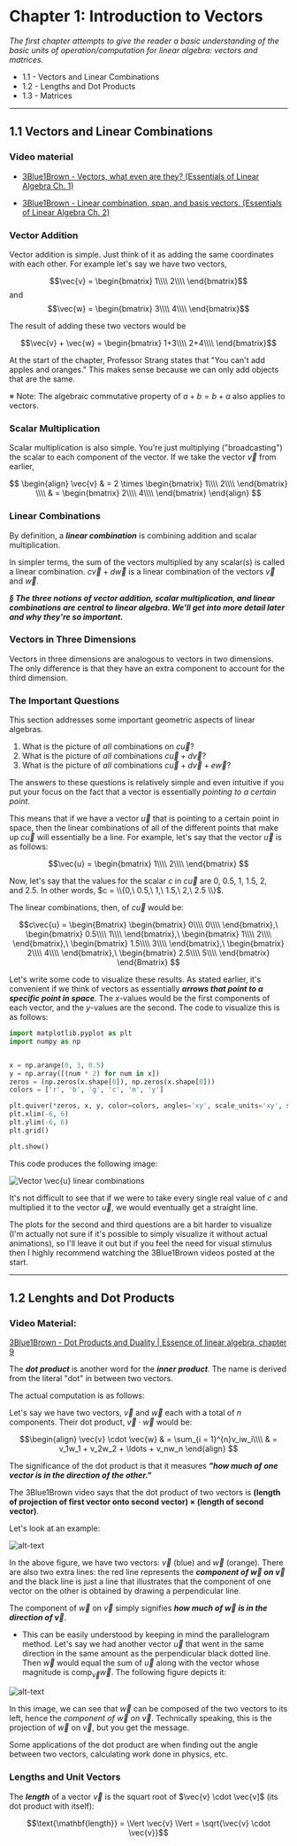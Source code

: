 # Chapter 1: Introduction to Vectors

_The first chapter attempts to give the reader a basic understanding of the basic units of operation/computation for linear algebra: vectors and matrices._

* 1.1 - Vectors and Linear Combinations
* 1.2 - Lengths and Dot Products
* 1.3 - Matrices

---

## 1.1 Vectors and Linear Combinations

### Video material
  * [3Blue1Brown - Vectors, what even are they? (Essentials of Linear Algebra Ch. 1)](https://www.youtube.com/watch?v=fNk_zzaMoSs&list=PLZHQObOWTQDPD3MizzM2xVFitgF8hE_ab&index=1)

  * [3Blue1Brown - Linear combination, span, and basis vectors. (Essentials of Linear Algebra Ch. 2)](https://www.youtube.com/watch?v=k7RM-ot2NWY&list=PLZHQObOWTQDPD3MizzM2xVFitgF8hE_ab&index=2)


### Vector Addition

Vector addition is simple. Just think of it as adding the same coordinates with each other. For example let's say we have two vectors,

$$\vec{v} = \begin{bmatrix}
1\\\\
2\\\\
\end{bmatrix}$$
and
$$\vec{w} = \begin{bmatrix}
3\\\\
4\\\\
\end{bmatrix}$$

The result of adding these two vectors would be

$$\vec{v} + \vec{w} = \begin{bmatrix}
1+3\\\\
2+4\\\\
\end{bmatrix}$$


At the start of the chapter, Professor Strang states that "You can't add apples and oranges." This makes sense because we can only add objects that are the same.

※ Note: The algebraic commutative property of $a + b = b + a$ also applies to vectors.


### Scalar Multiplication

Scalar multiplication is also simple. You're just multiplying ("broadcasting") the scalar to each component of the vector. If we take the vector $\vec{v}$ from earlier,

$$
\begin{align}
\vec{v} & = 2 \times \begin{bmatrix}
1\\\\
2\\\\
\end{bmatrix} \\\\
& = 
\begin{bmatrix}
2\\\\
4\\\\
\end{bmatrix}
\end{align}
$$


### Linear Combinations

By definition, a _**linear combination**_ is combining addition and scalar multiplication.

In simpler terms, the sum of the vectors multiplied by any scalar(s) is called a linear combination. $c\vec{v} + d\vec{w}$ is a linear combination of the vectors $\vec{v}$ and $\vec{w}$.

_**§ The three notions of vector addition, scalar multiplication, and linear combinations are central to linear algebra. We'll get into more detail later and why they're so important.**_


### Vectors in Three Dimensions

Vectors in three dimensions are analogous to vectors in two dimensions. The only difference is that they have an extra component to account for the third dimension.


### The Important Questions

This section addresses some important geometric aspects of linear algebras.

1. What is the picture of _all_ combinations on $c\vec{u}$?
2. What is the picture of _all_ combinations $c\vec{u} + d\vec{v}$?
3. What is the picture of _all_ combinations $c\vec{u} + d\vec{v} + e\vec{w}$?

The answers to these questions is relatively simple and even intuitive if you put your focus on the fact that a vector is essentially _pointing to a certain point_.

This means that if we have a vector $\vec{u}$ that is pointing to a certain point in space, then the linear combinations of all of the different points that make up $c\vec{u}$ will essentially be a line. For example, let's say that the vector $\vec{u}$ is as follows:

$$\vec{u} =
\begin{bmatrix}
1\\\\
2\\\\
\end{bmatrix}
$$

Now, let's say that the values for the scalar $c$ in $c\vec{u}$ are $0$,$\ 0.5$,$\ 1$,$\ 1.5$,$\ 2$, and$\ 2.5$. In other words, $c = \\{0,\  0.5,\ 1,\ 1.5,\ 2,\ 2.5 \\}$.

The linear combinations, then, of $c\vec{u}$ would be:

$$c\vec{u} =
\begin{Bmatrix}
\begin{bmatrix}
  0\\\\
  0\\\\
\end{bmatrix},\ 
\begin{bmatrix}
  0.5\\\\
  1\\\\
\end{bmatrix},\ 
\begin{bmatrix}
  1\\\\
  2\\\\
\end{bmatrix},\ 
\begin{bmatrix}
  1.5\\\\
  3\\\\
\end{bmatrix},\ 
\begin{bmatrix}
  2\\\\
  4\\\\
\end{bmatrix},\ 
\begin{bmatrix}
  2.5\\\\
  5\\\\
\end{bmatrix}
\end{Bmatrix}
$$

Let's write some code to visualize these results. As stated earlier, it's convenient if we think of vectors as essentially _**arrows that point to a specific point in space**_. The $x$-values would be the first components of each vector, and the $y$-values are the second. The code to visualize this is as follows:

```Python
import matplotlib.pyplot as plt
import numpy as np


x = np.arange(0, 3, 0.5)
y = np.array([(num * 2) for num in x])
zeros = (np.zeros(x.shape[0]), np.zeros(x.shape[0]))
colors = ['r', 'b', 'g', 'c', 'm', 'y']

plt.quiver(*zeros, x, y, color=colors, angles='xy', scale_units='xy', scale=1)
plt.xlim(-6, 6)
plt.ylim(-6, 6)
plt.grid()

plt.show()
```

This code produces the following image:

![Vector $\vec{u}$ linear combinations](https://github.com/seankala/ml_study_group/blob/master/Images/Math/vector_plots.png?raw=true)

It's not difficult to see that if we were to take every single real value of $c$ and multiplied it to the vector $\vec{u}$, we would eventually get a straight line.

The plots for the second and third questions are a bit harder to visualize (I'm actually not sure if it's possible to simply visualize it without actual animations), so I'll leave it out but if you feel the need for visual stimulus then I highly recommend watching the 3Blue1Brown videos posted at the start.

---

## 1.2 Lenghts and Dot Products

### Video Material:

[3Blue1Brown - Dot Products and Duality | Essence of linear algebra, chapter 9](https://www.youtube.com/watch?v=LyGKycYT2v0&t=2s)

The _**dot product**_ is another word for the _**inner product**_. The name is derived from the literal "dot" in between two vectors.

The actual computation is as follows:

Let's say we have two vectors, $\vec{v}$ and $\vec{w}$ each with a total of $n$ components. Their dot product, $\vec{v} \cdot \vec{w}$ would be:

$$\begin{align}
\vec{v} \cdot \vec{w} & = \sum_{i = 1}^{n}v_iw_i\\\\
& = v_1w_1 + v_2w_2 + \ldots + v_nw_n
\end{align}
$$

The significance of the dot product is that it measures _**"how much of one vector is in the direction of the other."**_

The 3Blue1Brown video says that the dot product of two vectors is **(length of projection of first vector onto second vector) $\times$ (length of second vector)**.

Let's look at an example:

![alt-text](https://github.com/seankala/ml_study_group/blob/master/Images/Math/ch1_1-2_example1.png?raw=true)

In the above figure, we have two vectors: $\vec{v}$ (blue) and $\vec{w}$ (orange). There are also two extra lines: the red line represents the _**component of $\vec{w}$ on $\vec{v}$**_ and the black line is just a line that illustrates that the component of one vector on the other is obtained by drawing a perpendicular line.

The component of $\vec{w}$ on $\vec{v}$ simply signifies _**how much of $\vec{w}$ is in the direction of $\vec{v}$**_.
  * This can be easily understood by keeping in mind the parallelogram method. Let's say we had another vector $\vec{u}$ that went in the same direction in the same amount as the perpendicular black dotted line. Then $\vec{w}$ would equal the sum of $\vec{u}$ along with the vector whose magnitude is $\text{comp}_{\vec{v}}\vec{w}$. The following figure depicts it:
  
![alt-text](https://github.com/seankala/ml_study_group/blob/master/Images/Math/ch1_1-2_example2.png?raw=true)

In this image, we can see that $\vec{w}$ can be composed of the two vectors to its left, hence the *component of $\vec{w}$ on $\vec{v}$*. Technically speaking, this is the projection of $\vec{w}$ on $\vec{v}$, but you get the message.

Some applications of the dot product are when finding out the angle between two vectors, calculating work done in physics, etc.

### Lengths and Unit Vectors

The _**length**_ of a vector $\vec{v}$ is the squart root of $\vec{v} \cdot \vec{v]$ (its dot product with itself):

$$\text{\mathbf{length}} = \Vert \vec{v} \Vert = \sqrt{\vec{v} \cdot \vec{v}}$$
